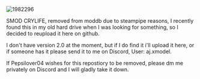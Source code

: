 ![1982296](https://github.com/prodbyaj1/SMOD-CRYLIFE/assets/164549528/605062f6-bd2c-4311-8132-4b0d3ecbaddf)





SMOD CRYLIFE, removed from moddb due to steampipe reasons, I recently found this in my old hard drive when I was looking for something, so I decided to reupload it here on github.


I don't have version 2.0 at the moment, but if I do find it i'll upload it here, or if someone has it please send it to me on Discord, User: aj.xmodel.

If Pepsilover04 wishes for this repostiory to be removed, please dm me privately on Discord and I will gladly take it down.

